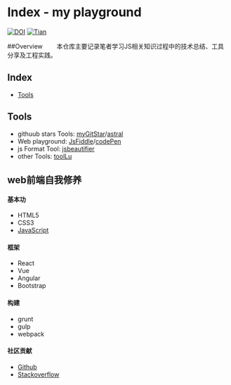 # Index - my playground
[![DOI](https://zenodo.org/badge/63613454.svg)](https://zenodo.org/badge/latestdoi/63613454) [![Tian](https://img.shields.io/badge/tian-master-brightgreen.svg)](https://img.shields.io/badge/tian-master-brightgreen.svg)

##Overview
　　本仓库主要记录笔者学习JS相关知识过程中的技术总结、工具分享及工程实践。
  
## Index
*   [Tools](#Tools)

## Tools
*   githuub stars Tools: [myGitStar](http://mygitstar.herokuapp.com/)/[astral](https://app.astralapp.com/)
*   Web playground: [JsFiddle](https://jsfiddle.net/)/[codePen](http://codepen.io/)
*   js Format Tool: [jsbeautifier](http://jsbeautifier.org/)
*   other Tools: [toolLu](http://tool.lu/)

## web前端自我修养
#### 基本功
*   HTML5
*   CSS3
*   [JavaScript](/js/README.md)

#### 框架
*   React
*   Vue
*   Angular
*   Bootstrap

#### 构建
*   grunt
*   gulp
*   webpack

#### 社区贡献
*   [Github](https://github.com/)
*   [Stackoverflow](http://stackoverflow.com/)
